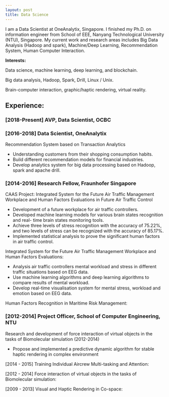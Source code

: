 ```yaml
---
layout: post
title: Data Science
---
```


I am a Data Scientist at OneAnalytix, Singapore. I finished my Ph.D. on information engineer from School of EEE, Nanyang Technological University (NTU), Singapore. My current work and research areas includes Big Data Analysis (Hadoop and spark), Machine/Deep Learning, Recommendation System, Human Computer Interaction.



**Interests:**

Data science, machine learning, deep learning, and blockchain.

Big data analysis, Hadoop, Spark, Drill, Linux / Unix. 

Brain-computer interaction, graphic/haptic rendering, virtual reality.



## Experience:

### [2018-Present] AVP, Data Scientist, OCBC 

### [2016-2018] Data Scientist, OneAnalytix
Recommendation System based on Transaction Analytics
* Understanding customers from their shopping consumption habits.
* Build different recommendation models for financial industries.
* Develop analytics system for big data processing based on Hadoop, spark and
apache drill.


### [2014-2016] Research Fellow, Fraunhofer Singapore 
CAAS Project: Integrated System for the Future Air Traffic Management Workplace and Human Factors Evaluations in Future Air Traffic Control 
* Development of a future workplace for air traffic controllers.
* Developed machine learning models for various brain states recognition and real-
time brain states monitoring tools.
* Achieve three levels of stress recognition with the accuracy of 75.22%, and two
levels of stress can be recognized with the accuracy of 85.17%.
* Implemented statistical analysis to prove the significant human factors in air traffic
control.

Integrated System for the Future Air Traffic Management Workplace and Human Factors Evaluations:
* Analysis air traffic controllers mental workload and stress in different traffic situations based on EEG data.
* Use machine learning algorithms and deep learning algorithms to compare results of mental workload.
* Develop real-time visualisation system for mental stress, workload and emotion based on EEG data.

Human Factors Recognition in Maritime Risk Management: 

### [2012-2014] Project Officer, School of Computer Engineering, NTU 
Research and development of force interaction of virtual objects in the tasks of Biomolecular simulation (2012-2014)
* Propose and implemented a predictive dynamic algorithm for stable haptic rendering in complex environment


[2014 - 2015] Training Individual Aircrew Multi-tasking and Attention:

[2012 - 2014] Force interaction of virtual objects in the tasks of Biomolecular simulation:

[2009 - 2013] Visual and Haptic Rendering in Co-space:
